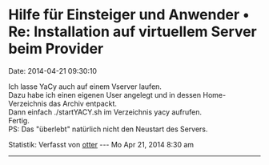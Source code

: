 Hilfe für Einsteiger und Anwender • Re: Installation auf virtuellem Server beim Provider
========================================================================================

Date: 2014-04-21 09:30:10

Ich lasse YaCy auch auf einem Vserver laufen.\
Dazu habe ich einen eigenen User angelegt und in dessen Home-Verzeichnis
das Archiv entpackt.\
Dann einfach ./startYACY.sh im Verzeichnis yacy aufrufen.\
Fertig.\
PS: Das \"überlebt\" natürlich nicht den Neustart des Servers.

Statistik: Verfasst von
[otter](http://forum.yacy-websuche.de/memberlist.php?mode=viewprofile&u=9362)
--- Mo Apr 21, 2014 8:30 am

------------------------------------------------------------------------
